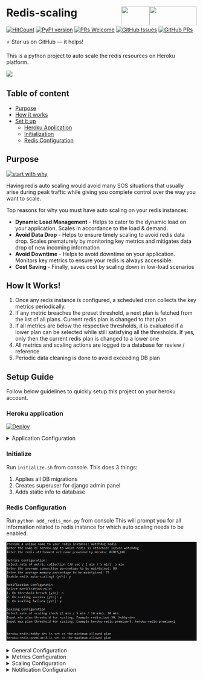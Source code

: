 # Redis-scaling  <img src="https://upload.wikimedia.org/wikipedia/en/thumb/6/6b/Redis_Logo.svg/1200px-Redis_Logo.svg.png" width="125" height="50" align="right">   <img src="https://img.stackshare.io/service/4601/original.png" width="75" height="50" align="right">   
   
[![HitCount](http://hits.dwyl.com/carnot-technologies/redis-scaling.svg)](http://hits.dwyl.com/carnot-technologies/redis-scaling)
[![PyPI version](https://badge.fury.io/py/heroku3.svg)](https://badge.fury.io/py/heroku3)
[![PRs Welcome](https://img.shields.io/badge/PRs-welcome-brightgreen.svg?style=flat-square)](http://makeapullrequest.com)
[![GitHub Issues](https://img.shields.io/github/issues/carnot-technologies/redis-scaling)](https://github.com/carnot-technologies/redis-scaling/issues)
[![GitHub PRs](https://img.shields.io/github/issues-pr/carnot-technologies/redis-scaling)](https://github.com/carnot-technologies/redis-scaling/pulls)

:star: Star us on GitHub — it helps!  

This is a python project to auto scale the redis resources on Heroku platform.

![](https://miro.medium.com/max/656/1*W0hyXlN4H0x0BNK4NwYPTw.gif)

## Table of content

- [Purpose](#purpose)
- [How it works](#how-it-works)
- [Set it up](#setup-guide)
  - [Heroku Application](#heroku-application)
  - [Initialization](#initialize)
  - [Redis Configuration](#redis-configuration)

## Purpose
[![start with why](https://img.shields.io/badge/start%20with-why%3F-brightgreen.svg?style=flat)](http://www.ted.com/talks/simon_sinek_how_great_leaders_inspire_action)   

Having redis auto scaling would avoid many SOS situations that usually arise during peak traffic while giving you complete control over the way you want to scale.   

Top reasons for why you must have auto scaling on your redis instances:
- **Dynamic Load Management** - Helps to cater to the dynamic load on your application. Scales in accordance to the load & demand.
- **Avoid Data Drop** - Helps to ensure timely scaling to avoid redis data drop. Scales prematurely by monitoring key metrics and mitigates data drop of new incoming information 
- **Avoid Downtime** - Helps to avoid downtime on your application. Monitors key metrics to ensure your redis is always accessible.
- **Cost Saving** - Finally, saves cost by scaling down in low-load scenarios

## How It Works!
1. Once any redis instance is configured, a scheduled cron collects the key metrics periodically.
2. If any metric breaches the preset threshold, a next plan is fetched from the list of all plans. Current redis plan is changed to that plan
3. If all metrics are below the respective thresholds, it is evaluated if a lower plan can be selected while still satisfying all the thresholds. If yes, only then the current redis plan is changed to a lower one
4. All metrics and scaling actions are logged to a database for review / reference
5. Periodic data cleaning is done to avoid exceeding DB plan

## Setup Guide
Follow below guidelines to quickly setup this project on your heroku account.

### Heroku application
[![Deploy](https://www.herokucdn.com/deploy/button.svg)](https://heroku.com/deploy)

<details><summary>Application Configuration</summary>  
  
- `HEROKU_API_KEY`: API key for your heroku account
- `EMAIL_HOST`: Host name for your email 
- `EMAIL_PORT`: Port for your email
- `EMAIL_HOST_PASSWORD`: Host password
- `EMAIL_HOST_USER`: Host username
- `SERVER_EMAIL`: Server email
- `RECIPIENTS`: Comma separated emails of notification recipients
- `ENABLE_EMAILS`: A global flag to enable / disable all types of mails
- `EMAIL_PREFIX`: Email subject prefix for possible filter addition
- `N_RETENTION_DAYS`: Number of days to retain metrics logs
</details>

### Initialize
Run `initialize.sh` from console.
This does 3 things:
1. Applies all DB migrations
2. Creates superuser for django admin panel
3. Adds static info to database

### Redis Configuration
Run `python add_redis_mon.py` from console
This will prompt you for all information related to redis instance for which auto scaling needs to be enabled.

![Add Redis Instance to Auto Scaling](/utils/img/add_redis.PNG?raw=true "Add Redis to AS")

<details><summary>General Configuration</summary>  
  
- `Name`: An identifier name for your redis insatnce. Can be alphanumeric  
- `Heroku App Name`: This is the name of heroku application to which your redis instance is attached  
- `Redis Heroku Name`: This is the URL name by which your heroku application identifies the redis. (Example: REDISCLOUD_ORANGE_URL or HEROKU_REDIS_BLANK_URL)   
</details>

<details><summary>Metrics Configuration</summary>  
  
- `Metric Rate`: Choose rate of metrics collection from given options. Select a faster rate only if your application demands a quick action.   
- `Avg memory percentage`: Choose the avg memory usage percentage you wish to maintain for you redis instance  
- `Avg connection percentage`: Choose the avg number of client connections you wish to maintain with the redis instance
</details>

<details><summary>Scaling Configuration</summary>  
  
- `Scaling Enable` - If set, auto scaling action would be taken to maintain the avg metric percentages  
- `Min Plan` - Choose lower plan limit for scaling. If not set, lowest available plan will be selected   
- `Max Plan` - Choose upper plan limit for scaling. If not set, highest available plan will be selected   
- `Scaling Rate` - Choose rate at which scaling check should be performed  
</details>

<details><summary>Notification Configuration</summary>  
  
- `Threshold Breach` - Email notification to configured recipients whenever any threshold is crossed   
- `Scaling Success` - Email notification whenever a successful scaling action is performed   
- `Scaling Failure` - Email notification whenever there is a failure in scaling action   
</details>
